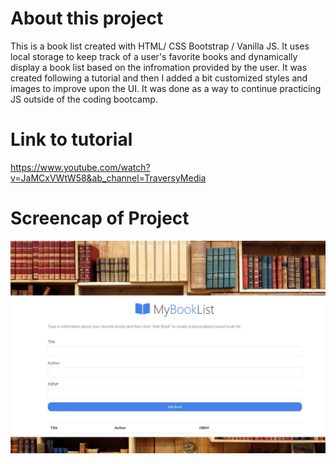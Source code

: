 # About this project

This is a book list created with HTML/ CSS Bootstrap / Vanilla JS. It uses local storage to keep track of a user's favorite books and dynamically display a book list based on the infromation provided by the user. It was created following a tutorial and then I added a bit customized styles and images to improve upon the UI. It was done as a way to continue practicing JS outside of the coding bootcamp.

# Link to tutorial
https://www.youtube.com/watch?v=JaMCxVWtW58&ab_channel=TraversyMedia

# Screencap of Project
![Screenshot of Booklist](https://raw.githubusercontent.com/mdurst365/booklist/main/booklist.JPG)

